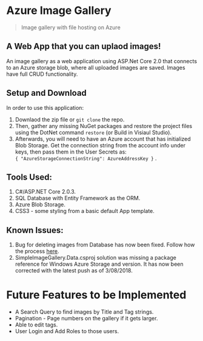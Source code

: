 # Azure Image Gallery
> Image gallery with file hosting on Azure

## A Web App that you can uplaod images!
An image gallery as a web application using ASP.Net Core 2.0 that connects to an Azure storage blob, where all uploaded images are saved. Images have full CRUD functionality.

## Setup and Download

In order to use this application:
1. Downlaod the zip file or `git clone` the repo.
2. Then, gather any missing NuGet packages and restore the project files using the DotNet command `restore` (or Build in Visiaul Studio). 
3. Afterwards, you will need to have an Azure account that has initialized Blob Storage. Get the connection string from the account info under keys, then pass them in the User Secrets as:      
`{ "AzureStorageConnectionString": AzureAddressKey }` .

## Tools Used:

1. C#/ASP.NET Core 2.0.3.
2. SQL Database with Entity Framework as the ORM.
3. Azure Blob Storage.
4. CSS3 - some styling from a basic default App template.

## Known Issues:

1. Bug for deleting images from Database has now been fixed. Follow how the process [here](https://github.com/johnmcraig/Azure-Image-Gallery/issues/1).
2. SimpleImageGallery.Data.csproj solution was missing a package reference for Windows Azure Storage and version. It has now been corrected with the latest push as of 3/08/2018.

# Future Features to be Implemented

- A Search Query to find images by Title and Tag strings.
- Pagination - Page numbers on the gallery if it gets larger.
- Able to edit tags.
- User Login and Add Roles to those users.
